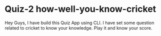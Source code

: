 # Quiz-2 how-well-you-know-cricket
Hey Guys, I have build this Quiz App using CLI.
I have set some question related to cricket to know your knowledge. Play it and know your score.
